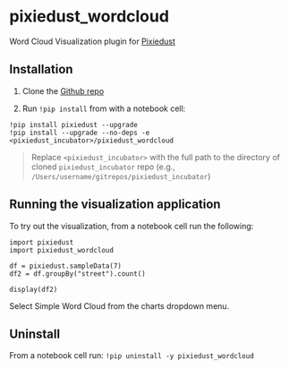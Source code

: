 # pixiedust_wordcloud

Word Cloud Visualization plugin for [Pixiedust](https://github.com/ibm-cds-labs/pixiedust)

## Installation

1. Clone the [Github repo](https://github.com/ibm-cds-labs/pixiedust_incubator)

2. Run `!pip install` from with a notebook cell:
  
  ```
  !pip install pixiedust --upgrade
  !pip install --upgrade --no-deps -e <pixiedust_incubator>/pixiedust_wordcloud
  ```
  
  > Replace `<pixiedust_incubator>` with the full path to the directory of cloned `pixiedust_incubator` repo (e.g., `/Users/username/gitrepos/pixiedust_incubator`)  


## Running the visualization application

To try out the visualization, from a notebook cell run the following:

```
import pixiedust
import pixiedust_wordcloud

df = pixiedust.sampleData(7)
df2 = df.groupBy("street").count()

display(df2)
```

Select Simple Word Cloud from the charts dropdown menu.

## Uninstall

From a notebook cell run: `!pip uninstall -y pixiedust_wordcloud`
